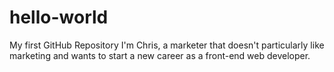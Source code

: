 # hello-world
My first GitHub Repository
I'm Chris, a marketer that doesn't particularly like marketing and wants to start a new career as a front-end web developer.
